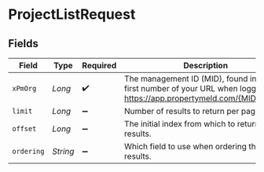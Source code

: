 # ProjectListRequest


## Fields

| Field                                                                                                                    | Type                                                                                                                     | Required                                                                                                                 | Description                                                                                                              |
| ------------------------------------------------------------------------------------------------------------------------ | ------------------------------------------------------------------------------------------------------------------------ | ------------------------------------------------------------------------------------------------------------------------ | ------------------------------------------------------------------------------------------------------------------------ |
| `xPmOrg`                                                                                                                 | *Long*                                                                                                                   | :heavy_check_mark:                                                                                                       | The management ID (MID), found in the first number of your URL when logged in:  https://app.propertymeld.com/{MID}/m/123 |
| `limit`                                                                                                                  | *Long*                                                                                                                   | :heavy_minus_sign:                                                                                                       | Number of results to return per page.                                                                                    |
| `offset`                                                                                                                 | *Long*                                                                                                                   | :heavy_minus_sign:                                                                                                       | The initial index from which to return the results.                                                                      |
| `ordering`                                                                                                               | *String*                                                                                                                 | :heavy_minus_sign:                                                                                                       | Which field to use when ordering the results.                                                                            |